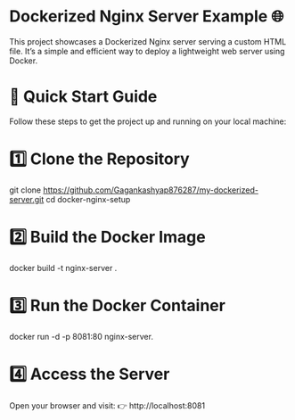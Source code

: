 # Dockerized Nginx Server Example 🌐
This project showcases a Dockerized Nginx server serving a custom HTML file. It’s a simple and efficient way to deploy a lightweight web server using Docker.
# 🚀 Quick Start Guide
Follow these steps to get the project up and running on your local machine:
# 1️⃣ Clone the Repository
git clone https://github.com/Gagankashyap876287/my-dockerized-server.git
cd docker-nginx-setup
# 2️⃣ Build the Docker Image
docker build -t nginx-server .
# 3️⃣ Run the Docker Container
docker run -d -p 8081:80 nginx-server.
# 4️⃣ Access the Server
Open your browser and visit:
👉 http://localhost:8081

